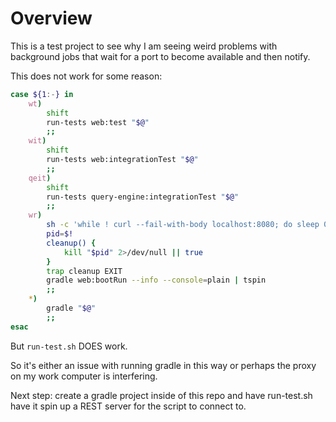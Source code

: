 # Overview

This is a test project to see why I am seeing weird problems with background jobs that wait for a
port to become available and then notify.

This does not work for some reason:

```sh
case ${1:-} in
    wt)
        shift
        run-tests web:test "$@"
        ;;
    wit)
        shift
        run-tests web:integrationTest "$@"
        ;;
    qeit)
        shift
        run-tests query-engine:integrationTest "$@"
        ;;
    wr)
        sh -c 'while ! curl --fail-with-body localhost:8080; do sleep 0.5; done; notify BE is ready 👍' &
        pid=$!
        cleanup() {
            kill "$pid" 2>/dev/null || true
        }
        trap cleanup EXIT
        gradle web:bootRun --info --console=plain | tspin
        ;;
    *)
        gradle "$@"
        ;;
esac
```

But `run-test.sh` DOES work.

So it's either an issue with running gradle in this way or perhaps the proxy on my work computer is interfering.

Next step: create a gradle project inside of this repo and have run-test.sh have it spin up a REST server for the script to connect to.
